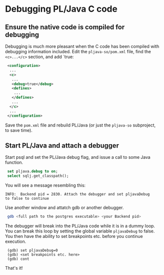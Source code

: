 # Debugging PL/Java C code

## Ensure the native code is compiled for debugging

Debugging is much more pleasant when the C code has been compiled with
debugging information included. Edit the `pljava-so/pom.xml` file, find
the `<c>...</c>` section, and add `<debug>true</debug>:

```xml
 <configuration>
  ...
  <c>
   ...
   <debug>true</debug>
   <defines>
    ...
   </defines>
   ...
  </c>
  ...
 </configuration>
```
Save the `pom.xml` file and rebuild PL/Java (or just the `pljava-so`
subproject, to save time).

## Start PL/Java and attach a debugger

Start psql and set the PL/Java debug flag, and issue a call to some Java
function.

```sql
 set pljava.debug to on;
 select sqlj.get_classpath();
```
You will see a message resembling this:

```
INFO:  Backend pid = 2830. Attach the debugger and set pljavaDebug
to false to continue
```

Use another window and attatch gdb or another debugger.  

```sh
 gdb <full path to the postgres executable> <your Backend pid>
```
The debugger will break into the PL/Java code while it is in a dummy loop. You
can break this loop by setting the global variable `pljavaDebug` to false. You
then have the ability to set breakpoints etc. before you continue execution.  

```gdb
 (gdb) set pljavaDebug=0
 (gdb) <set breakpoints etc. here>
 (gdb) cont
```
That's it!
